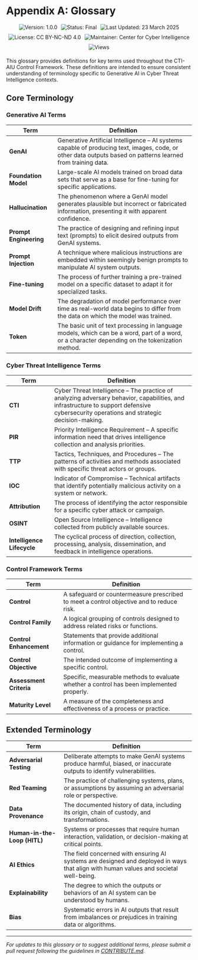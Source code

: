 # Appendix A: Glossary

<div align="center" style="display: flex; flex-wrap: wrap; justify-content: center; gap: 10px; margin-bottom: 20px;">
  <img src="https://img.shields.io/badge/Version-1.0.0-blue.svg" alt="Version: 1.0.0" />
  <img src="https://img.shields.io/badge/Status-Final-purple.svg" alt="Status: Final" />
  <img src="https://img.shields.io/badge/Last_Updated-23_March_2025-teal.svg" alt="Last Updated: 23 March 2025" />
  <img src="https://img.shields.io/badge/License-CC_BY--NC--ND_4.0-lightgrey.svg" alt="License: CC BY-NC-ND 4.0" />
  <img src="https://img.shields.io/badge/Maintainer-Center_for_Cyber_Intelligence-darkblue.svg" alt="Maintainer: Center for Cyber Intelligence" />
  <img src="https://hits.sh/github.com/centerforcyberintelligence/CTI-AIU.svg?label=Views&color=6e5494" alt="Views" />
</div>


This glossary provides definitions for key terms used throughout the CTI-AIU Control Framework. These definitions are intended to ensure consistent understanding of terminology specific to Generative AI in Cyber Threat Intelligence contexts.

## Core Terminology

### Generative AI Terms

| Term | Definition |
|------|------------|
| **GenAI** | Generative Artificial Intelligence – AI systems capable of producing text, images, code, or other data outputs based on patterns learned from training data. |
| **Foundation Model** | Large-scale AI models trained on broad data sets that serve as a base for fine-tuning for specific applications. |
| **Hallucination** | The phenomenon where a GenAI model generates plausible but incorrect or fabricated information, presenting it with apparent confidence. |
| **Prompt Engineering** | The practice of designing and refining input text (prompts) to elicit desired outputs from GenAI systems. |
| **Prompt Injection** | A technique where malicious instructions are embedded within seemingly benign prompts to manipulate AI system outputs. |
| **Fine-tuning** | The process of further training a pre-trained model on a specific dataset to adapt it for specialized tasks. |
| **Model Drift** | The degradation of model performance over time as real-world data begins to differ from the data on which the model was trained. |
| **Token** | The basic unit of text processing in language models, which can be a word, part of a word, or a character depending on the tokenization method. |

### Cyber Threat Intelligence Terms

| Term | Definition |
|------|------------|
| **CTI** | Cyber Threat Intelligence – The practice of analyzing adversary behavior, capabilities, and infrastructure to support defensive cybersecurity operations and strategic decision-making. |
| **PIR** | Priority Intelligence Requirement – A specific information need that drives intelligence collection and analysis priorities. |
| **TTP** | Tactics, Techniques, and Procedures – The patterns of activities and methods associated with specific threat actors or groups. |
| **IOC** | Indicator of Compromise – Technical artifacts that identify potentially malicious activity on a system or network. |
| **Attribution** | The process of identifying the actor responsible for a specific cyber attack or campaign. |
| **OSINT** | Open Source Intelligence – Intelligence collected from publicly available sources. |
| **Intelligence Lifecycle** | The cyclical process of direction, collection, processing, analysis, dissemination, and feedback in intelligence operations. |

### Control Framework Terms

| Term | Definition |
|------|------------|
| **Control** | A safeguard or countermeasure prescribed to meet a control objective and to reduce risk. |
| **Control Family** | A logical grouping of controls designed to address related risks or functions. |
| **Control Enhancement** | Statements that provide additional information or guidance for implementing a control. |
| **Control Objective** | The intended outcome of implementing a specific control. |
| **Assessment Criteria** | Specific, measurable methods to evaluate whether a control has been implemented properly. |
| **Maturity Level** | A measure of the completeness and effectiveness of a process or practice. |

## Extended Terminology

| Term | Definition |
|------|------------|
| **Adversarial Testing** | Deliberate attempts to make GenAI systems produce harmful, biased, or inaccurate outputs to identify vulnerabilities. |
| **Red Teaming** | The practice of challenging systems, plans, or assumptions by assuming an adversarial role or perspective. |
| **Data Provenance** | The documented history of data, including its origin, chain of custody, and transformations. |
| **Human-in-the-Loop (HITL)** | Systems or processes that require human interaction, validation, or decision-making at critical points. |
| **AI Ethics** | The field concerned with ensuring AI systems are designed and deployed in ways that align with human values and societal well-being. |
| **Explainability** | The degree to which the outputs or behaviors of an AI system can be understood by humans. |
| **Bias** | Systematic errors in AI outputs that result from imbalances or prejudices in training data or algorithms. |

---

*For updates to this glossary or to suggest additional terms, please submit a pull request following the guidelines in [CONTRIBUTE.md](../CONTRIBUTE.md).* 
